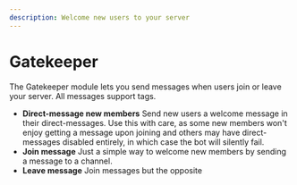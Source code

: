 ```yaml
---
description: Welcome new users to your server
---
```


# Gatekeeper

The Gatekeeper module lets you send messages when users join or leave your server. All messages support tags.

* **Direct-message new members** Send new users a welcome message in their direct-messages. Use this with care, as some new members won't enjoy getting a message upon joining and others may have direct-messages disabled entirely, in which case the bot will silently fail. 
* **Join message** Just a simple way to welcome new members by sending a message to a channel. 
* **Leave message** Join messages but the opposite

